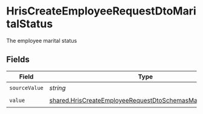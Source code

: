 # HrisCreateEmployeeRequestDtoMaritalStatus

The employee marital status


## Fields

| Field                                                                                                                                        | Type                                                                                                                                         | Required                                                                                                                                     | Description                                                                                                                                  |
| -------------------------------------------------------------------------------------------------------------------------------------------- | -------------------------------------------------------------------------------------------------------------------------------------------- | -------------------------------------------------------------------------------------------------------------------------------------------- | -------------------------------------------------------------------------------------------------------------------------------------------- |
| `sourceValue`                                                                                                                                | *string*                                                                                                                                     | :heavy_check_mark:                                                                                                                           | N/A                                                                                                                                          |
| `value`                                                                                                                                      | [shared.HrisCreateEmployeeRequestDtoSchemasMaritalStatusValue](../../models/shared/hriscreateemployeerequestdtoschemasmaritalstatusvalue.md) | :heavy_check_mark:                                                                                                                           | N/A                                                                                                                                          |